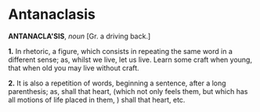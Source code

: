 # Antanaclasis

**ANTANACLA'SIS**, _noun_ \[Gr. a driving back.\]

**1.** In rhetoric, a figure, which consists in repeating the same word in a different sense; as, whilst we live, let us live. Learn some craft when young, that when old you may live without craft.

**2.** It is also a repetition of words, beginning a sentence, after a long parenthesis; as, shall that heart, (which not only feels them, but which has all motions of life placed in them, ) shall that heart, etc.